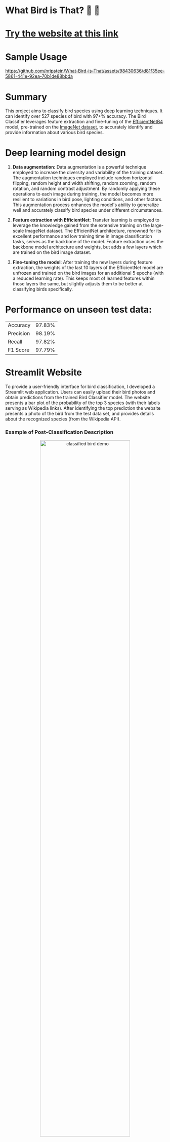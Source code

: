 
# What Bird is That? 🦜 📸  
# [Try the website at this link](https://what-bird-is-that.streamlit.app/) 


# Sample Usage

https://github.com/nripstein/What-Bird-is-That/assets/98430636/d81f35ee-5861-441e-92ea-70b1de88bbda

# Summary
This project aims to classify bird species using deep learning techniques. It can identify over 527 species of bird with 97+% accuracy.
                The Bird Classifier leverages feature extraction and fine-tuning of the <a href="https://arxiv.org/pdf/1905.11946.pdf">EfficientNetB4</a> model, 
                pre-trained on the <a href="https://www.image-net.org/">ImageNet dataset</a>, to accurately identify and provide information about various bird species.
              </p>

# Deep learning model design

1.  **Data augmentation:** Data augmentation is a powerful technique employed to increase the diversity and variability of the training dataset. The augmentation techniques employed include random horizontal flipping, random height and width shifting, random zooming, random rotation, and random contrast adjustment. By randomly applying these operations to each image during training, the model becomes more resilient to variations in bird pose, lighting conditions, and other factors. This augmentation process enhances the model's ability to generalize well and accurately classify bird species under different circumstances.
2.  **Feature extraction with EfficientNet**: Transfer learning is employed to leverage the knowledge gained from the extensive training on the large-scale ImageNet dataset. The EfficientNet architecture, renowned for its excellent performance and low training time in image classification tasks, serves as the backbone of the model.  Feature extraction uses the backbone model architecture and weights, but adds a few layers which are trained on the bird image dataset.
    
3.  **Fine-tuning the model**: After training the new layers during feature extraction, the weights of the last 10 layers of the EfficientNet model are unfrozen and trained on the bird images for an additional 5 epochs (with a reduced learning rate). This keeps most of learned features within those layers the same, but slightly adjusts them to be better at classifying birds specifically.

# Performance on unseen test data:

<table>
  <tr>
    <td>Accuracy</td>
    <td>97.83%</td>
  </tr>
  <tr>
    <td>Precision</td>
    <td>98.19%</td>
  </tr>
  <tr>
    <td>Recall</td>
    <td>97.82%</td>
  </tr>
  <tr>
    <td>F1 Score</td>
    <td>97.79%</td>
  </tr>
</table>





# Streamlit Website

To provide a user-friendly interface for bird classification, I developed a Streamlit web application. Users can easily upload their bird photos and obtain predictions from the trained Bird Classifier model.  The website presents a bar plot of the probability of the top 3 species (with their labels serving as Wikipedia links). After identifying the top prediction the website presents a photo of the bird from the test data set, and provides details about the recognized species (from the Wikipedia API).

### Example of Post-Classification Description
<div align="center">
  <img src="https://github.com/nripstein/What-Bird-is-That/assets/98430636/eadecb26-e345-472f-87e3-975d8f7bae49" alt="classified bird demo" style="width: 75%;">
</div>


# Data
The bird [dataset](https://www.kaggle.com/datasets/gpiosenka/100-bird-species) used in this project comprises a wide range of bird species, offering a comprehensive coverage of avian biodiversity. It includes 525 different species, enabling the model to accurately identify and classify a diverse range of birds.

### Sample images from data set

<div align="center">

| ![scarlet macaw](https://github.com/nripstein/What-Bird-is-That/assets/98430636/1b852732-b90f-4003-8ad2-aa0a101bfcce) | ![bald eagle](https://github.com/nripstein/What-Bird-is-That/assets/98430636/7d78b96d-4819-416c-ae54-206e1773b930) | ![blue dacnis](https://github.com/nripstein/What-Bird-is-That/assets/98430636/2c1742a1-b135-4cf1-a0d3-270bdca57750) |
|:---:|:---:|:---:|
| Scarlet Macaw | Bald Eagle | Blue Dacnis |

</div>

<!---



# This project is an ongoing work in progress

# todo:
- [X] Deploy streamlit app
- [X] Make links to the wikipedia page of the top 3 predicted classes
- [ ] Finish training correct model
- [ ] Add model training notebook to repo
- [ ] Add video demonstration to repo
- [ ] Add accuracy metric to app
- [ ] Add github logo with link to my github to app

# future plans
- [ ] make script for scraping other types of birds so it can classify more (no white swan or flamingo included in dataset)
- [ ] Ideally scrape habitat location images from wikipedia (seems very hard after a few hours of trying because there's no consistent naming convention)
- [ ] if length of wikipedia summary section is too short, use the description [Wood Duck is good example of very short summary page and longer description](https://en.wikipedia.org/wiki/Wood_duck)


# version 2:
1. introduce autocrop option using YOLOv5 object detection

Add options for secondary models (like b0-b4)

# ideas for better computer vision models:
1. try data augmentation using tf.ImageDataGenerator instead of a sequential augmentation layer built into the model itself
2. get equal number of images for each class using data augmentation

--->
